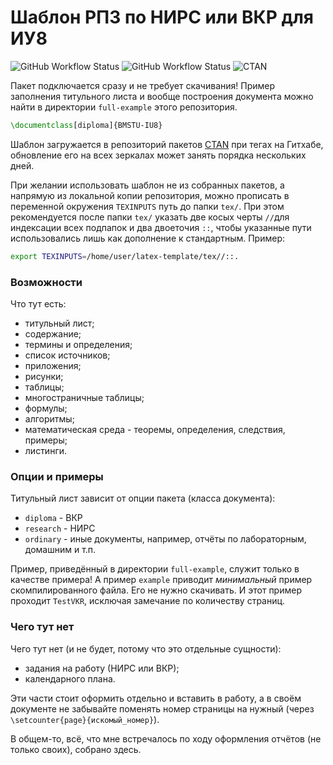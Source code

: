 # Шаблон РПЗ по НИРС или ВКР для ИУ8 

![GitHub Workflow Status](https://img.shields.io/github/actions/workflow/status/CatInCosmicSpace/latex-template/main.yml?branch=master&logo=github&label=CI)
![GitHub Workflow Status](https://img.shields.io/github/actions/workflow/status/CatInCosmicSpace/latex-template/tags.yml?label=CTAN&logo=github)
![CTAN](https://img.shields.io/ctan/v/bmstu-iu8?label=CTAN&logo=latex)

Пакет подключается сразу и не требует скачивания! 
Пример заполнения титульного листа и вообще построения документа можно найти 
в директории `full-example` этого репозитория.

```latex
\documentclass[diploma]{BMSTU-IU8}
```

Шаблон загружается в репозиторий пакетов [CTAN](https://www.ctan.org/)
при тегах на Гитхабе, 
обновление его на всех зеркалах может занять порядка нескольких 
дней.

При желании использовать шаблон не из собранных пакетов, а напрямую из
локальной копии репозитория, можно прописать в переменной окружения `TEXINPUTS`
путь до папки `tex/`. При этом рекомендуется после папки `tex/` указать 
две косых черты `//`для индексации всех подпапок и два двоеточия `::`,
чтобы указанные пути использовались лишь как дополнение к стандартным. 
Пример:
```bash
export TEXINPUTS=/home/user/latex-template/tex//::.
```

### Возможности

Что тут есть:
* титульный лист;
* содержание;
* термины и определения;
* список источников;
* приложения;
* рисунки;
* таблицы;
* многостраничные таблицы;
* формулы;
* алгоритмы;
* математическая среда - теоремы, определения, следствия, примеры;
* листинги.

### Опции и примеры

Титульный лист зависит от опции пакета (класса документа):
 
* `diploma` - ВКР
* `research` - НИРС
* `ordinary` - иные документы, например, отчёты по лабораторным, домашним и т.п.

Пример, приведённый в директории `full-example`, служит только в качестве примера! 
А пример `example` приводит _минимальный_ пример скомпилированного файла.
Его не нужно скачивать. И этот пример проходит `TestVKR`, исключая замечание 
по количеству страниц.

### Чего тут нет

Чего тут нет (и не будет, потому что это отдельные сущности):
* задания на работу (НИРС или ВКР);
* календарного плана.

Эти части стоит оформить отдельно и вставить в работу, а в своём документе не 
забывайте поменять номер страницы на нужный (через `\setcounter{page}{искомый_номер}`).

В общем-то, всё, что мне встречалось по ходу оформления отчётов 
(не только своих), собрано здесь.
